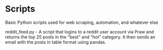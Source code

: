 # Scripts
Basic Python scripts used for web scraping, automation, and whatever else

reddit_feed.py - A script that logins to a reddit user account via Praw and returns the top 25 posts in the "best" and "hot" category. It then sends an email with the posts in table format using pandas.